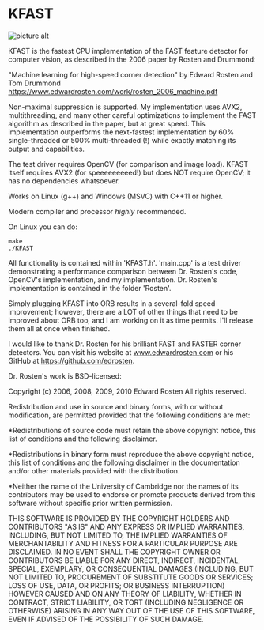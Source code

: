 # KFAST

![picture alt](https://raw.githubusercontent.com/komrad36/KFAST/master/results.jpg "Speed comparison of KFAST vs. other implementations")

KFAST is the fastest CPU implementation of the FAST feature detector for computer vision, as described in the 2006 paper by Rosten and Drummond:
 
"Machine learning for high-speed corner detection" by Edward Rosten and Tom Drummond
https://www.edwardrosten.com/work/rosten_2006_machine.pdf

Non-maximal suppression is supported. My implementation uses AVX2, multithreading, and many other careful optimizations to implement the FAST algorithm as described in the paper, but at great speed. This implementation outperforms the next-fastest implementation by 60% single-threaded or 500% multi-threaded (!) while exactly matching its output and capabilities.

The test driver requires OpenCV (for comparison and image load). KFAST itself requires AVX2 (for speeeeeeeeed!) but does NOT require OpenCV; it has no dependencies whatsoever.

Works on Linux (g++) and Windows (MSVC) with C++11 or higher.

Modern compiler and processor *highly* recommended.

On Linux you can do:

    make
    ./KFAST

All functionality is contained within 'KFAST.h'.
'main.cpp' is a test driver demonstrating a performance comparison between Dr. Rosten's code, OpenCV's implementation, and my implementation. Dr. Rosten's implementation is contained in the folder 'Rosten'.

Simply plugging KFAST into ORB results in a several-fold speed improvement; however, there are a LOT of other things that need to be improved about ORB too, and I am working on it as time permits. I'll release them all at once when finished.

I would like to thank Dr. Rosten for his brilliant FAST and FASTER corner detectors. You can visit his website at www.edwardrosten.com or his GitHub at https://github.com/edrosten.

Dr. Rosten's work is BSD-licensed:

Copyright (c) 2006, 2008, 2009, 2010 Edward Rosten
All rights reserved.

Redistribution and use in source and binary forms, with or without
modification, are permitted provided that the following conditions
are met:

*Redistributions of source code must retain the above copyright
 notice, this list of conditions and the following disclaimer.

*Redistributions in binary form must reproduce the above copyright
 notice, this list of conditions and the following disclaimer in the
 documentation and/or other materials provided with the distribution.

*Neither the name of the University of Cambridge nor the names of 
 its contributors may be used to endorse or promote products derived 
 from this software without specific prior written permission.

THIS SOFTWARE IS PROVIDED BY THE COPYRIGHT HOLDERS AND CONTRIBUTORS
"AS IS" AND ANY EXPRESS OR IMPLIED WARRANTIES, INCLUDING, BUT NOT
LIMITED TO, THE IMPLIED WARRANTIES OF MERCHANTABILITY AND FITNESS FOR
A PARTICULAR PURPOSE ARE DISCLAIMED.  IN NO EVENT SHALL THE COPYRIGHT OWNER OR
CONTRIBUTORS BE LIABLE FOR ANY DIRECT, INDIRECT, INCIDENTAL, SPECIAL,
EXEMPLARY, OR CONSEQUENTIAL DAMAGES (INCLUDING, BUT NOT LIMITED TO,
PROCUREMENT OF SUBSTITUTE GOODS OR SERVICES; LOSS OF USE, DATA, OR
PROFITS; OR BUSINESS INTERRUPTION) HOWEVER CAUSED AND ON ANY THEORY OF
LIABILITY, WHETHER IN CONTRACT, STRICT LIABILITY, OR TORT (INCLUDING
NEGLIGENCE OR OTHERWISE) ARISING IN ANY WAY OUT OF THE USE OF THIS
SOFTWARE, EVEN IF ADVISED OF THE POSSIBILITY OF SUCH DAMAGE.
